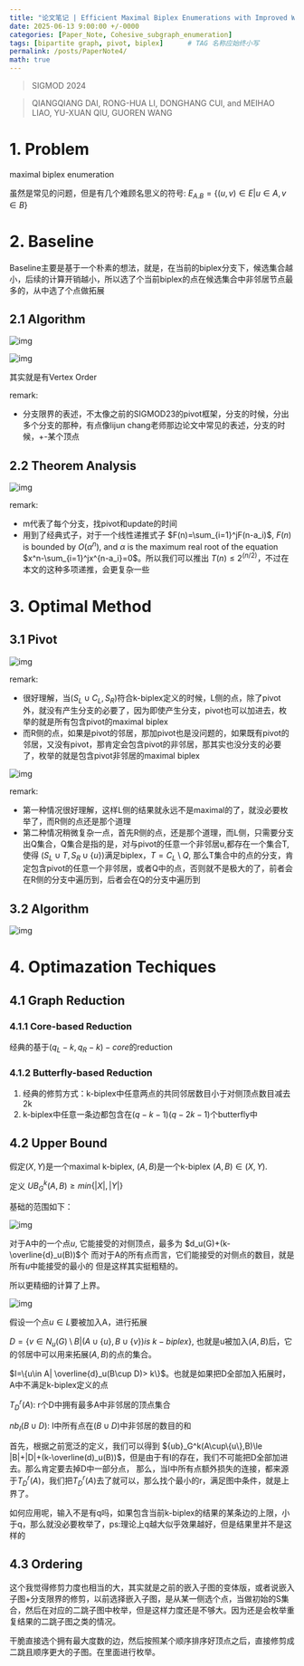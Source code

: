 ```yaml
---
title: "论文笔记 | Efficient Maximal Biplex Enumerations with Improved Worst-Case Time Guarantee "
date: 2025-06-13 9:00:00 +/-0000
categories: [Paper_Note, Cohesive_subgraph_enumeration]
tags: [bipartite graph, pivot, biplex]      # TAG 名称应始终小写
permalink: /posts/PaperNote4/
math: true
---
```


> SIGMOD 2024

> QIANGQIANG DAI, RONG-HUA LI, DONGHANG CUI, and MEIHAO LIAO, YU-XUAN QIU, GUOREN WANG

# 1. Problem

maximal biplex enumeration

虽然是常见的问题，但是有几个难顾名思义的符号:
$E_{A.B}=\{(u,v)\in E|u\in A, v\in B \}$

# 2. Baseline
Baseline主要是基于一个朴素的想法，就是，在当前的biplex分支下，候选集合越小，后续的计算开销越小，所以选了个当前biplex的点在候选集合中非邻居节点最多的，从中选了个点做拓展
## 2.1 Algorithm
![img](/assets/figures4post/2025_06_13_0.png)

![img](/assets/figures4post/2025_06_13_1.png)

其实就是有Vertex Order

remark:
- 分支限界的表述，不太像之前的SIGMOD23的pivot框架，分支的时候，分出多个分支的那种，有点像lijun chang老师那边论文中常见的表述，分支的时候，+-某个顶点

## 2.2 Theorem Analysis

![img](/assets/figures4post/2025_06_13_2.png)

remark:
- m代表了每个分支，找pivot和update的时间
- 用到了经典式子，对于一个线性递推式子 $F(n)=\sum_{i=1}^jF(n-a_i)$, $F(n)$ is bounded by $O(\alpha^n)$, and $\alpha$ is the maximum real root of the equation $x^n-\sum_{i=1}^jx^{n-a_i}=0$。所以我们可以推出 $T(n)\le 2^(n/2)$，不过在本文的这种多项递推，会更复杂一些

# 3. Optimal Method
## 3.1 Pivot

![img](/assets/figures4post/2025_06_13_3.png)

remark:
- 很好理解，当$(S_L\cup C_L, S_R)$符合k-biplex定义的时候，L侧的点，除了pivot外，就没有产生分支的必要了，因为即使产生分支，pivot也可以加进去，枚举的就是所有包含pivot的maximal biplex
- 而R侧的点，如果是pivot的邻居，那加pivot也是没问题的，如果既有pivot的邻居，又没有pivot，那肯定会包含pivot的非邻居，那其实也没分支的必要了，枚举的就是包含pivot非邻居的maximal biplex

![img](/assets/figures4post/2025_06_13_4.png)

remark:
- 第一种情况很好理解，这样L侧的结果就永远不是maximal的了，就没必要枚举了，而R侧的点还是那个道理
- 第二种情况稍微复杂一点，首先R侧的点，还是那个道理，而L侧，只需要分支出Q集合，Q集合是指的是，对与pivot的任意一个非邻居u,都存在一个集合T, 使得 $(S_L\cup T, S_R\cup \{u\})$满足biplex，$T=C_L \setminus Q$, 那么T集合中的点的分支，肯定包含pivot的任意一个非邻居，或者Q中的点，否则就不是极大的了，前者会在R侧的分支中遍历到，后者会在Q的分支中遍历到

## 3.2 Algorithm

![img](/assets/figures4post/2025_06_13_5.png)

# 4. Optimazation Techiques

## 4.1 Graph Reduction

### 4.1.1 Core-based Reduction

经典的基于$(q_L-k,q_R-k)-core$的reduction

### 4.1.2 Butterfly-based Reduction
1. 经典的修剪方式：k-biplex中任意两点的共同邻居数目小于对侧顶点数目减去2k
2. k-biplex中任意一条边都包含在$(q-k-1)(q-2k-1)$个butterfly中

## 4.2 Upper Bound 
假定$(X,Y)$是一个maximal k-biplex, $(A,B)$是一个k-biplex $(A,B)\in (X,Y)$.

定义 ${UB}^{k}_{G}(A,B) \ge min\{|X|,|Y|\}$

基础的范围如下：

![img](/assets/figures4post/2025_06_13_6.png)

对于A中的一个点$u$, 它能接受的对侧顶点，最多为 $d_u(G)+(k-\overline{d}_u(B))$个
而对于A的所有点而言，它们能接受的对侧点的数目，就是所有$u$中能接受的最小的
但是这样其实挺粗糙的。

所以更精细的计算了上界。

![img](/assets/figures4post/2025_06_13_7.png)

假设一个点$u\in L$要被加入A，进行拓展

$D=\{v\in N_u(G) \setminus B | (A\cup \{u\},B\cup \{v\}) is \  k-biplex\}$, 也就是u被加入$(A,B)$后，它的邻居中可以用来拓展$(A,B)$的点的集合。

$I=\{u\in A| \overline{d}_u(B\cup D)> k\}$。也就是如果把D全部加入拓展时，A中不满足k-biplex定义的点

$T^{r}_{D}(A)$: r个D中拥有最多A中非邻居的顶点集合

${nb}_I(B\cup D)$: I中所有点在$(B\cup D)$中非邻居的数目的和

首先，根据之前宽泛的定义，我们可以得到 ${ub}_G^k(A\cup\{u\},B)\le |B|+|D|+(k-\overline(d)_u(B))$，但是由于有I的存在，我们不可能把D全部加进去。那么肯定要去掉D中一部分点，
那么，当I中所有点额外损失的连接，都来源于$T^{r}_{D}(A)$，我们把$T^{r}_{D}(A)$去了就可以，那么找个最小的r，满足图中条件，就是上界了。

如何应用呢，输入不是有q吗，如果包含当前k-biplex的结果的某条边的上限，小于q，那么就没必要枚举了，ps:理论上q越大似乎效果越好，但是结果里并不是这样的

## 4.3 Ordering
这个我觉得修剪力度也相当的大，其实就是之前的嵌入子图的变体版，或者说嵌入子图+分支限界的修剪，以前选择嵌入子图，是从某一侧选个点，当做初始的S集合，然后在对应的二跳子图中枚举，但是这样力度还是不够大。因为还是会枚举重复结果的二跳子图之类的情况。

干脆直接选个拥有最大度数的边，然后按照某个顺序排序好顶点之后，直接修剪成二跳且顺序更大的子图。在里面进行枚举。
